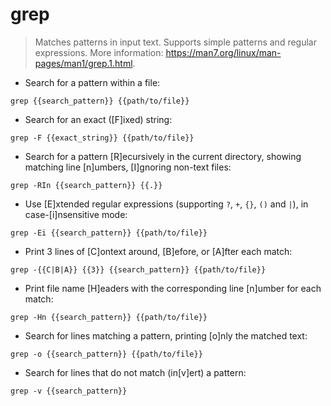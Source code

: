# grep

> Matches patterns in input text.
> Supports simple patterns and regular expressions.
> More information: <https://man7.org/linux/man-pages/man1/grep.1.html>.

- Search for a pattern within a file:

`grep {{search_pattern}} {{path/to/file}}`

- Search for an exact ([F]ixed) string:

`grep -F {{exact_string}} {{path/to/file}}`

- Search for a pattern [R]ecursively in the current directory, showing matching line [n]umbers, [I]gnoring non-text files:

`grep -RIn {{search_pattern}} {{.}}`

- Use [E]xtended regular expressions (supporting `?`, `+`, `{}`, `()` and `|`), in case-[i]nsensitive mode:

`grep -Ei {{search_pattern}} {{path/to/file}}`

- Print 3 lines of [C]ontext around, [B]efore, or [A]fter each match:

`grep -{{C|B|A}} {{3}} {{search_pattern}} {{path/to/file}}`

- Print file name [H]eaders with the corresponding line [n]umber for each match:

`grep -Hn {{search_pattern}} {{path/to/file}}`

- Search for lines matching a pattern, printing [o]nly the matched text:

`grep -o {{search_pattern}} {{path/to/file}}`

- Search for lines that do not match (in[v]ert) a pattern:

`grep -v {{search_pattern}}`
